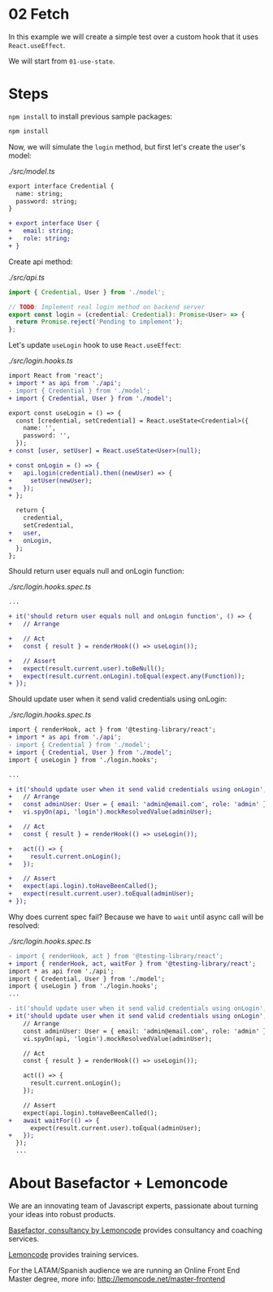 # 02 Fetch

In this example we will create a simple test over a custom hook that it uses `React.useEffect`.

We will start from `01-use-state`.

# Steps

`npm install` to install previous sample packages:

```bash
npm install
```

Now, we will simulate the `login` method, but first let's create the user's model:

_./src/model.ts_

```diff
export interface Credential {
  name: string;
  password: string;
}

+ export interface User {
+   email: string;
+   role: string;
+ }

```

Create api method:

_./src/api.ts_

```javascript
import { Credential, User } from './model';

// TODO: Implement real login method on backend server
export const login = (credential: Credential): Promise<User> => {
  return Promise.reject('Pending to implement');
};
```

Let's update `useLogin` hook to use `React.useEffect`:

_./src/login.hooks.ts_

```diff
import React from 'react';
+ import * as api from './api';
- import { Credential } from './model';
+ import { Credential, User } from './model';

export const useLogin = () => {
  const [credential, setCredential] = React.useState<Credential>({
    name: '',
    password: '',
  });
+ const [user, setUser] = React.useState<User>(null);

+ const onLogin = () => {
+   api.login(credential).then((newUser) => {
+     setUser(newUser);
+   });
+ };

  return {
    credential,
    setCredential,
+   user,
+   onLogin,
  };
};

```

Should return user equals null and onLogin function:

_./src/login.hooks.spec.ts_

```diff
...

+ it('should return user equals null and onLogin function', () => {
+   // Arrange

+   // Act
+   const { result } = renderHook(() => useLogin());

+   // Assert
+   expect(result.current.user).toBeNull();
+   expect(result.current.onLogin).toEqual(expect.any(Function));
+ });

```

Should update user when it send valid credentials using onLogin:

_./src/login.hooks.spec.ts_

```diff
import { renderHook, act } from '@testing-library/react';
+ import * as api from './api';
- import { Credential } from './model';
+ import { Credential, User } from './model';
import { useLogin } from './login.hooks';

...

+ it('should update user when it send valid credentials using onLogin', () => {
+   // Arrange
+   const adminUser: User = { email: 'admin@email.com', role: 'admin' };
+   vi.spyOn(api, 'login').mockResolvedValue(adminUser);

+   // Act
+   const { result } = renderHook(() => useLogin());

+   act(() => {
+     result.current.onLogin();
+   });

+   // Assert
+   expect(api.login).toHaveBeenCalled();
+   expect(result.current.user).toEqual(adminUser);
+ });

```

Why does current spec fail? Because we have to `wait` until async call will be resolved:

_./src/login.hooks.spec.ts_

```diff
- import { renderHook, act } from '@testing-library/react';
+ import { renderHook, act, waitFor } from '@testing-library/react';
import * as api from './api';
import { Credential, User } from './model';
import { useLogin } from './login.hooks';
...

- it('should update user when it send valid credentials using onLogin', () => {
+ it('should update user when it send valid credentials using onLogin', async () => {
    // Arrange
    const adminUser: User = { email: 'admin@email.com', role: 'admin' };
    vi.spyOn(api, 'login').mockResolvedValue(adminUser);

    // Act
    const { result } = renderHook(() => useLogin());

    act(() => {
      result.current.onLogin();
    });

    // Assert
    expect(api.login).toHaveBeenCalled();
+   await waitFor(() => {
      expect(result.current.user).toEqual(adminUser);
+   });
  });
  ...

```

# About Basefactor + Lemoncode

We are an innovating team of Javascript experts, passionate about turning your ideas into robust products.

[Basefactor, consultancy by Lemoncode](http://www.basefactor.com) provides consultancy and coaching services.

[Lemoncode](http://lemoncode.net/services/en/#en-home) provides training services.

For the LATAM/Spanish audience we are running an Online Front End Master degree, more info: http://lemoncode.net/master-frontend
